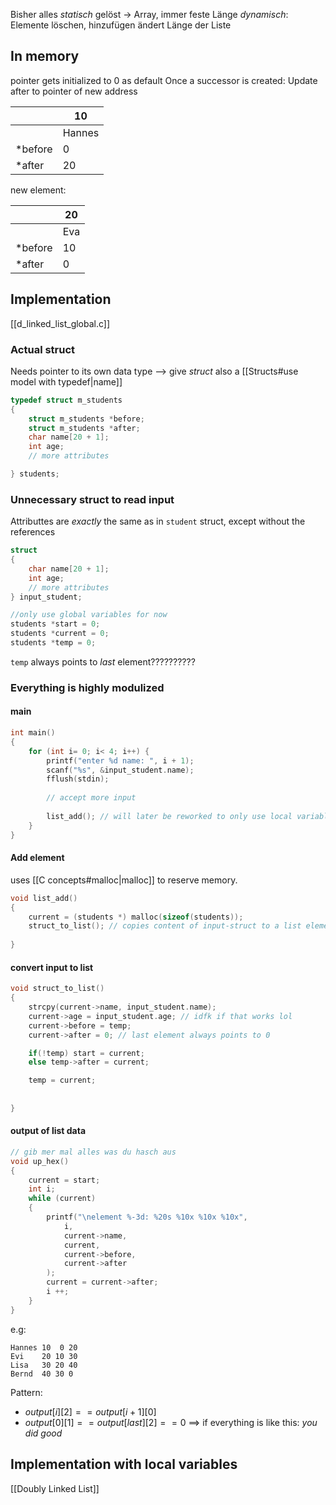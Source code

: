 Bisher alles _statisch_ gelöst -> Array, immer feste Länge
_dynamisch_: Elemente löschen, hinzufügen ändert Länge der Liste

## In memory
pointer gets initialized to 0 as default
Once a successor is created: Update after to pointer of new address

|  | 10 |
| ---- | ---- |
|  | Hannes |
| \*before | 0 |
| \*after | 20 |

new element:

|  | 20 |
| ---- | ---- |
|  | Eva |
| \*before | 10 |
| \*after | 0 |


## Implementation

[[d_linked_list_global.c]]

### Actual struct
Needs pointer to its own data type 
	--> give _struct_ also a [[Structs#use model with typedef|name]]
```c
typedef struct m_students
{
	struct m_students *before;
	struct m_students *after;
	char name[20 + 1];
	int age;
	// more attributes

} students;
```

### Unnecessary struct to read input
Attributtes are _exactly_ the same as in `student` struct, except without the references
```c
struct 
{
	char name[20 + 1];
	int age;
	// more attributes
} input_student;

//only use global variables for now
students *start = 0;
students *current = 0;
students *temp = 0;
```

`temp` always points to _last_ element??????????

### Everything is highly modulized
#### main
```c
int main() 
{
	for (int i= 0; i< 4; i++) {
		printf("enter %d name: ", i + 1);
		scanf("%s", &input_student.name);
		fflush(stdin);
		
		// accept more input
		
		list_add(); // will later be reworked to only use local variables
	}
}
```

#### Add element
uses [[C concepts#malloc|malloc]] to reserve memory.
```c
void list_add() 
{
	current = (students *) malloc(sizeof(students));
	struct_to_list(); // copies content of input-struct to a list element
	
}
```

#### convert input to list
```c
void struct_to_list() 
{
	strcpy(current->name, input_student.name);
	current->age = input_student.age; // idfk if that works lol
	current->before = temp;
	current->after = 0; // last element always points to 0

	if(!temp) start = current;
	else temp->after = current;

	temp = current;
	
	
}
```


#### output of list data
```c
// gib mer mal alles was du hasch aus
void up_hex() 
{
	current = start;
	int i;
	while (current) 
	{
		printf("\nelement %-3d: %20s %10x %10x %10x",
			i,
			current->name, 
			current, 
			current->before, 
			current->after
		);
		current = current->after;
		i ++;
	}
}
```

e.g:
```
Hannes 10  0 20
Evi    20 10 30
Lisa   30 20 40
Bernd  40 30 0
```


Pattern:
- $output[i][2] == output[i + 1][0]$
- $output[0][1] == output[last][2] == 0$
==> if everything is like this: _you did good_



## Implementation with local variables
[[Doubly Linked List]]

